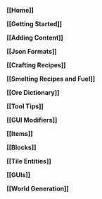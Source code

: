 __[[Home]]__

__[[Getting Started]]__

__[[Adding Content]]__

__[[Json Formats]]__

__[[Crafting Recipes]]__

__[[Smelting Recipes and Fuel]]__

__[[Ore Dictionary]]__

__[[Tool Tips]]__

__[[GUI Modifiers]]__

__[[Items]]__

__[[Blocks]]__

__[[Tile Entities]]__

__[[GUIs]]__

__[[World Generation]]__